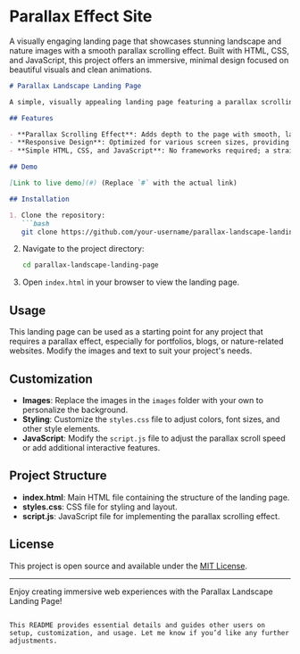 # Parallax Effect Site
A visually engaging landing page that showcases stunning landscape and nature images with a smooth parallax scrolling effect. Built with HTML, CSS, and JavaScript, this project offers an immersive, minimal design focused on beautiful visuals and clean animations.

```markdown
# Parallax Landscape Landing Page

A simple, visually appealing landing page featuring a parallax scrolling effect on beautiful landscape and nature images. Built with HTML, CSS, and JavaScript, this project demonstrates how to create a modern, immersive web experience using minimal code and design elements.

## Features

- **Parallax Scrolling Effect**: Adds depth to the page with smooth, layered movement as the user scrolls.
- **Responsive Design**: Optimized for various screen sizes, providing a seamless experience on both desktop and mobile devices.
- **Simple HTML, CSS, and JavaScript**: No frameworks required; a straightforward implementation using vanilla HTML, CSS, and JavaScript.

## Demo

[Link to live demo](#) (Replace `#` with the actual link)

## Installation

1. Clone the repository:
   ```bash
   git clone https://github.com/your-username/parallax-landscape-landing-page.git
   ```

2. Navigate to the project directory:
   ```bash
   cd parallax-landscape-landing-page
   ```

3. Open `index.html` in your browser to view the landing page.

## Usage

This landing page can be used as a starting point for any project that requires a parallax effect, especially for portfolios, blogs, or nature-related websites. Modify the images and text to suit your project's needs.

## Customization

- **Images**: Replace the images in the `images` folder with your own to personalize the background.
- **Styling**: Customize the `styles.css` file to adjust colors, font sizes, and other style elements.
- **JavaScript**: Modify the `script.js` file to adjust the parallax scroll speed or add additional interactive features.

## Project Structure

- **index.html**: Main HTML file containing the structure of the landing page.
- **styles.css**: CSS file for styling and layout.
- **script.js**: JavaScript file for implementing the parallax scrolling effect.

## License

This project is open source and available under the [MIT License](LICENSE).

---

Enjoy creating immersive web experiences with the Parallax Landscape Landing Page!
```

This README provides essential details and guides other users on setup, customization, and usage. Let me know if you’d like any further adjustments.
